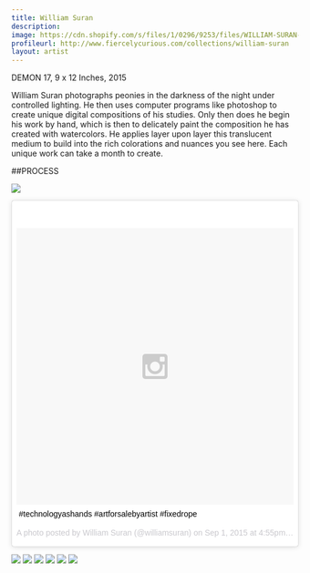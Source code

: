 ```yaml
---
title: William Suran
description: 
image: https://cdn.shopify.com/s/files/1/0296/9253/files/WILLIAM-SURAN-FINAL.jpg?13514497157728127956
profileurl: http://www.fiercelycurious.com/collections/william-suran
layout: artist
---
```

DEMON 17, 9 x 12 Inches, 2015

William Suran photographs peonies in the darkness of the night under controlled lighting. He then uses computer programs like photoshop to create unique digital compositions of his studies. Only then does he begin his work by hand, which is then to delicately paint the composition he has created with watercolors. He applies layer upon layer this translucent medium to build into the rich colorations and nuances you see here. Each unique work can take a month to create.

##PROCESS

![](https://cdn.shopify.com/s/files/1/0296/9253/files/WILLIAM-SURAN-PROCESS.jpg?14850806426495452010)

<blockquote class="instagram-media" data-instgrm-captioned data-instgrm-version="4" style=" background:#FFF; border:0; border-radius:3px; box-shadow:0 0 1px 0 rgba(0,0,0,0.5),0 1px 10px 0 rgba(0,0,0,0.15); margin: 1px; max-width:658px; padding:0; width:99.375%; width:-webkit-calc(100% - 2px); width:calc(100% - 2px);"><div style="padding:8px;"> <div style=" background:#F8F8F8; line-height:0; margin-top:40px; padding:50.0% 0; text-align:center; width:100%;"> <div style=" background:url(data:image/png;base64,iVBORw0KGgoAAAANSUhEUgAAACwAAAAsCAMAAAApWqozAAAAGFBMVEUiIiI9PT0eHh4gIB4hIBkcHBwcHBwcHBydr+JQAAAACHRSTlMABA4YHyQsM5jtaMwAAADfSURBVDjL7ZVBEgMhCAQBAf//42xcNbpAqakcM0ftUmFAAIBE81IqBJdS3lS6zs3bIpB9WED3YYXFPmHRfT8sgyrCP1x8uEUxLMzNWElFOYCV6mHWWwMzdPEKHlhLw7NWJqkHc4uIZphavDzA2JPzUDsBZziNae2S6owH8xPmX8G7zzgKEOPUoYHvGz1TBCxMkd3kwNVbU0gKHkx+iZILf77IofhrY1nYFnB/lQPb79drWOyJVa/DAvg9B/rLB4cC+Nqgdz/TvBbBnr6GBReqn/nRmDgaQEej7WhonozjF+Y2I/fZou/qAAAAAElFTkSuQmCC); display:block; height:44px; margin:0 auto -44px; position:relative; top:-22px; width:44px;"></div></div> <p style=" margin:8px 0 0 0; padding:0 4px;"> <a href="https://instagram.com/p/7G2-nxrj0P/" style=" color:#000; font-family:Arial,sans-serif; font-size:14px; font-style:normal; font-weight:normal; line-height:17px; text-decoration:none; word-wrap:break-word;" target="_top">#technologyashands #artforsalebyartist #fixedrope</a></p> <p style=" color:#c9c8cd; font-family:Arial,sans-serif; font-size:14px; line-height:17px; margin-bottom:0; margin-top:8px; overflow:hidden; padding:8px 0 7px; text-align:center; text-overflow:ellipsis; white-space:nowrap;">A photo posted by William Suran (@williamsuran) on <time style=" font-family:Arial,sans-serif; font-size:14px; line-height:17px;" datetime="2015-09-01T23:55:08+00:00">Sep 1, 2015 at 4:55pm PDT</time></p></div></blockquote>
<script async defer src="//platform.instagram.com/en_US/embeds.js"></script>

![](https://cdn.shopify.com/s/files/1/0296/9253/files/WILLIAM-SURAN-PROCESS-2.jpg?13514497157728127956)
![](https://cdn.shopify.com/s/files/1/0296/9253/files/WILLIAM-SURAN-PROCESS-1.jpg?13514497157728127956)
![](https://cdn.shopify.com/s/files/1/0296/9253/files/WILLIAM-SURAN-PROCESS-3.jpg?13514497157728127956)
![](https://cdn.shopify.com/s/files/1/0296/9253/files/WILLIAM-SURAN-PROCESS-3.5.jpg?13514497157728127956)
![](https://cdn.shopify.com/s/files/1/0296/9253/files/WILLIAM-SURAN-PROCESS-5.jpg?13514497157728127956)
![](https://cdn.shopify.com/s/files/1/0296/9253/files/WILLIAM-SURAN-PROCESS-6.jpg?13514497157728127956)
